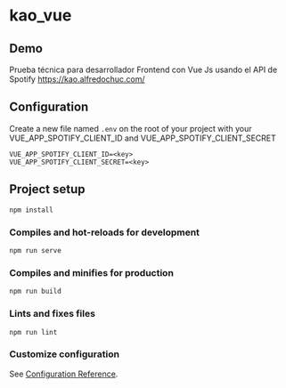 # kao_vue

## Demo
Prueba técnica para desarrollador Frontend con Vue Js usando el API de Spotify
https://kao.alfredochuc.com/

## Configuration
Create a new file named `.env` on the root of your project with your VUE_APP_SPOTIFY_CLIENT_ID and VUE_APP_SPOTIFY_CLIENT_SECRET

```
VUE_APP_SPOTIFY_CLIENT_ID=<key>
VUE_APP_SPOTIFY_CLIENT_SECRET=<key>
```

## Project setup
```
npm install
```

### Compiles and hot-reloads for development
```
npm run serve
```

### Compiles and minifies for production
```
npm run build
```

### Lints and fixes files
```
npm run lint
```

### Customize configuration
See [Configuration Reference](https://cli.vuejs.org/config/).
